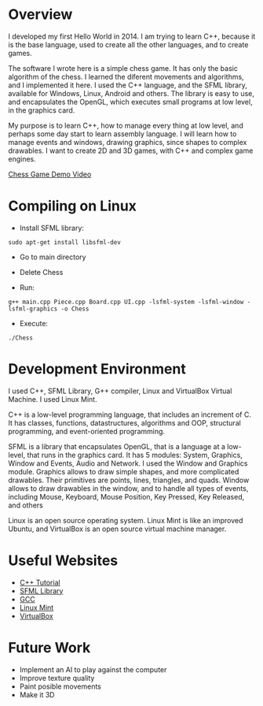 # Overview

I developed my first Hello World in 2014. I am trying to learn C++, because it is the base language, used to create all the other languages, and to create games.

The software I wrote here is a simple chess game. It has only the basic algorithm of the chess. I learned the diferent movements and algorithms, and I implemented it here. I used the C++ language, and the SFML library, available for Windows, Linux, Android and others. The library is easy to use, and encapsulates the OpenGL, which executes small programs at low level, in the graphics card.

My purpose is to learn C++, how to manage every thing at low level, and perhaps some day start to learn assembly language. I will learn how to manage events and windows, drawing graphics, since shapes to complex drawables. I want to create 2D and 3D games, with C++ and complex game engines.

[Chess Game Demo Video](https://www.youtube.com/watch?v=uXafbOH4Q_Y)

# Compiling on Linux

- Install SFML library:

```
sudo apt-get install libsfml-dev
```

- Go to main directory

- Delete Chess

- Run:

```
g++ main.cpp Piece.cpp Board.cpp UI.cpp -lsfml-system -lsfml-window -lsfml-graphics -o Chess
```

- Execute:

```
./Chess
```

# Development Environment

I used C++, SFML Library, G++ compiler, Linux and VirtualBox Virtual Machine. I used Linux Mint.

C++ is a low-level programming language, that includes an increment of C. It has classes, functions, datastructures, algorithms and OOP, structural programming, and event-oriented programming.

SFML is a library that encapsulates OpenGL, that is a language at a low-level, that runs in the graphics card. It has 5 modules: System, Graphics, Window and Events, Audio and Network. I used the Window and Graphics module. Graphics allows to draw simple shapes, and more complicated drawables. Their primitives are points, lines, triangles, and quads. Window allows to draw drawables in the window, and to handle all types of events, including Mouse, Keyboard, Mouse Position, Key Pressed, Key Released, and others

Linux is an open source operating system. Linux Mint is like an improved Ubuntu, and VirtualBox is an open source virtual machine manager.

# Useful Websites

- [C++ Tutorial](https://www.w3schools.com/cpp/)
- [SFML Library](https://www.sfml-dev.org/)
- [GCC](https://gcc.gnu.org/)
- [Linux Mint](https://linuxmint.com/)
- [VirtualBox](https://www.virtualbox.org/)

# Future Work

- Implement an AI to play against the computer
- Improve texture quality
- Paint posible movements
- Make it 3D

